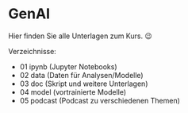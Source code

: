 # GenAI

Hier finden Sie alle Unterlagen zum Kurs. 😉

Verzeichnisse:

+ 01 ipynb (Jupyter Notebooks)
+ 02 data (Daten für Analysen/Modelle)
+ 03 doc (Skript und weitere Unterlagen)
+ 04 model (vortrainierte Modelle)
+ 05 podcast (Podcast zu verschiedenen Themen)

